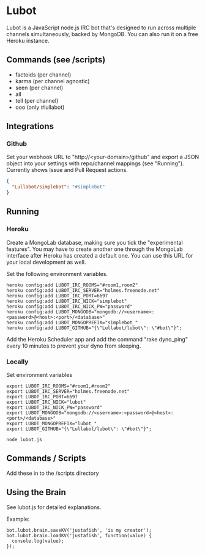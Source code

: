 # Lubot
Lubot is a JavaScript node.js IRC bot that's designed to run across multiple channels simultaneously, backed by MongoDB. You can also run it on a free Heroku instance.

## Commands (see /scripts)
- factoids (per channel)
- karma (per channel agnostic)
- seen (per channel)
- all
- tell (per channel)
- ooo (only #lullabot)

## Integrations
### Github
Set your webhook URL to "http://&lt;your-domain&gt;/github" and export a JSON object into your settings with repo/channel mappings (see "Running"). Currently shows Issue and Pull Request actions.

```json
{
  "Lullabot/simplebot": "#simplebot"
}
```

## Running
### Heroku
Create a MongoLab database, making sure you tick the "experimental features". You may have to create another one through the MongoLab interface after Heroku has created a default one. You can use this URL for your local development as well.

Set the following environment variables.
```
heroku config:add LUBOT_IRC_ROOMS="#room1,room2"
heroku config:add LUBOT_IRC_SERVER="holmes.freenode.net"
heroku config:add LUBOT_IRC_PORT=6697
heroku config:add LUBOT_IRC_NICK="simplebot"
heroku config:add LUBOT_IRC_NICK_PW="password"
heroku config:add LUBOT_MONGODB="mongodb://<username>:<password>@<host>:<port>/<database>"
heroku config:add LUBOT_MONGOPREFIX="simplebot_"
heroku config:add LUBOT_GITHUB="{\"Lullabot/lubot\": \"#bot\"}";
```

Add the Heroku Scheduler app and add the command "rake dyno_ping" every 10 minutes to prevent your dyno from sleeping.

### Locally
Set environment variables

```
export LUBOT_IRC_ROOMS="#room1,#room2"
export LUBOT_IRC_SERVER="holmes.freenode.net"
export LUBOT_IRC_PORT=6697
export LUBOT_IRC_NICK="lubot"
export LUBOT_IRC_NICK_PW="password"
export LUBOT_MONGODB="mongodb://<username>:<password>@<host>:<port>/<database>"
export LUBOT_MONGOPREFIX="lubot_"
export LUBOT_GITHUB="{\"Lullabot/lubot\": \"#bot\"}";
```

```
node lubot.js
```

## Commands / Scripts
Add these in to the /scripts directory

## Using the Brain
See lubot.js for detailed explanations.


Example:

```
bot.lubot.brain.saveKV('justafish', 'is my creator');
bot.lubot.brain.loadKV('justafish', function(value) {
  console.log(value);
});
```